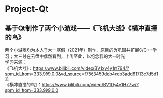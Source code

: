 # Project-Qt
## 基于Qt制作了两个小游戏——《飞机大战》《横冲直撞的鸟》
两个小游戏均为本人于大一寒假（2021年）制作，原目的为巩固并扩展C/C++学习；大三时在云盘中偶然看到，上传至此，以纪念我的大一时光<br>
学习来源：<br>
《飞机大战》：https://www.bilibili.com/video/BV1xy4y1m794/?spm_id_from=333.999.0.0&vd_source=f7563459deb4ecb3add61713c7d5d111<br>
《横冲直撞的鸟》：https://www.bilibili.com/video/BV1Dy4y1H77w/?spm_id_from=333.999.0.0<br>
